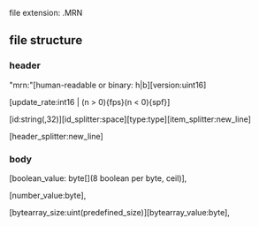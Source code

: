 file extension: .MRN

## file structure

### header 
"mrn:"[human-readable or binary: h|b][version:uint16]

[update_rate:int16 | (n > 0){fps}(n < 0){spf}]

[id:string(,32)][id_splitter:space][type:type][item_splitter:new_line]

[header_splitter:new_line]

### body
[boolean_value: byte[](8 boolean per byte, ceil)],

[number_value:byte[](predefined_size)],

[bytearray_size:uint(predefined_size)][bytearray_value:byte[](predefined_size)],




